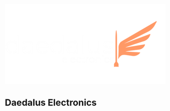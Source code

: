 ![Logo](https://github.com/DaedalusElectronics/.github/blob/main/logos/Daedalus_large_light.png)

# Daedalus Electronics
